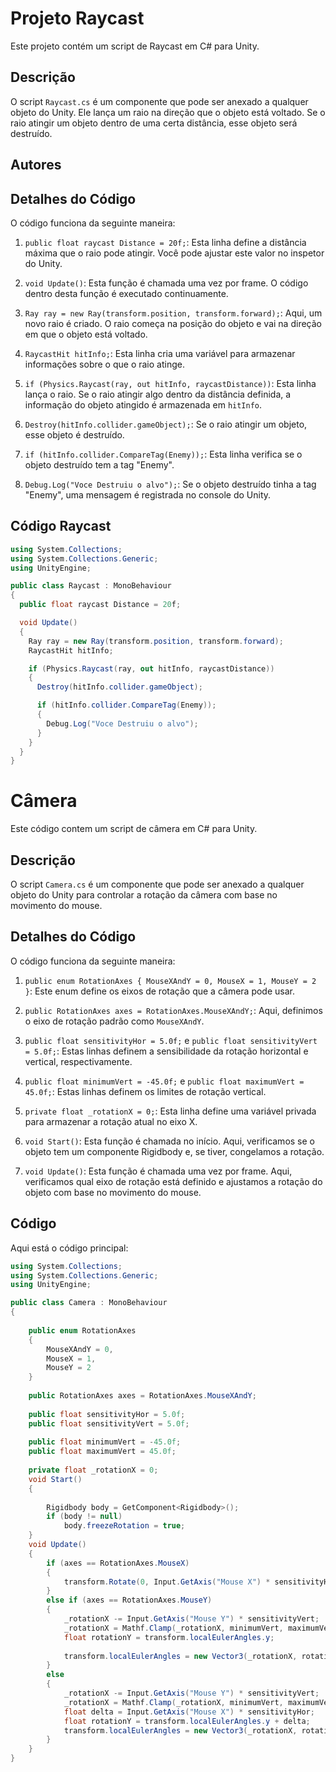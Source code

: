 

# Projeto Raycast

Este projeto contém um script de Raycast em C# para Unity.

## Descrição

O script `Raycast.cs` é um componente que pode ser anexado a qualquer objeto do Unity. Ele lança um raio na direção que o objeto está voltado. Se o raio atingir um objeto dentro de uma certa distância, esse objeto será destruído.

## Autores

## Detalhes do Código

O código funciona da seguinte maneira:

1. `public float raycast Distance = 20f;`: Esta linha define a distância máxima que o raio pode atingir. Você pode ajustar este valor no inspetor do Unity.

2. `void Update()`: Esta função é chamada uma vez por frame. O código dentro desta função é executado continuamente.

3. `Ray ray = new Ray(transform.position, transform.forward);`: Aqui, um novo raio é criado. O raio começa na posição do objeto e vai na direção em que o objeto está voltado.

4. `RaycastHit hitInfo;`: Esta linha cria uma variável para armazenar informações sobre o que o raio atinge.

5. `if (Physics.Raycast(ray, out hitInfo, raycastDistance))`: Esta linha lança o raio. Se o raio atingir algo dentro da distância definida, a informação do objeto atingido é armazenada em `hitInfo`.

6. `Destroy(hitInfo.collider.gameObject);`: Se o raio atingir um objeto, esse objeto é destruído.

7. `if (hitInfo.collider.CompareTag(Enemy));`: Esta linha verifica se o objeto destruído tem a tag "Enemy".

8. `Debug.Log("Voce Destruiu o alvo");`: Se o objeto destruído tinha a tag "Enemy", uma mensagem é registrada no console do Unity.

## Código Raycast
```csharp
using System.Collections;
using System.Collections.Generic;
using UnityEngine;

public class Raycast : MonoBehaviour
{
  public float raycast Distance = 20f;

  void Update()
  {
    Ray ray = new Ray(transform.position, transform.forward);
    RaycastHit hitInfo;

    if (Physics.Raycast(ray, out hitInfo, raycastDistance))
    {
      Destroy(hitInfo.collider.gameObject);

      if (hitInfo.collider.CompareTag(Enemy));
      {
        Debug.Log("Voce Destruiu o alvo");
      }
    }
  }
}

```

# Câmera

Este código contem um script de câmera em C# para Unity.

## Descrição

O script `Camera.cs` é um componente que pode ser anexado a qualquer objeto do Unity para controlar a rotação da câmera com base no movimento do mouse.

## Detalhes do Código

O código funciona da seguinte maneira:

1. `public enum RotationAxes { MouseXAndY = 0, MouseX = 1, MouseY = 2 }`: Este enum define os eixos de rotação que a câmera pode usar.

2. `public RotationAxes axes = RotationAxes.MouseXAndY;`: Aqui, definimos o eixo de rotação padrão como `MouseXAndY`.

3. `public float sensitivityHor = 5.0f;` e `public float sensitivityVert = 5.0f;`: Estas linhas definem a sensibilidade da rotação horizontal e vertical, respectivamente.

4. `public float minimumVert = -45.0f;` e `public float maximumVert = 45.0f;`: Estas linhas definem os limites de rotação vertical.

5. `private float _rotationX = 0;`: Esta linha define uma variável privada para armazenar a rotação atual no eixo X.

6. `void Start()`: Esta função é chamada no início. Aqui, verificamos se o objeto tem um componente Rigidbody e, se tiver, congelamos a rotação.

7. `void Update()`: Esta função é chamada uma vez por frame. Aqui, verificamos qual eixo de rotação está definido e ajustamos a rotação do objeto com base no movimento do mouse.

## Código

Aqui está o código principal:

```csharp
using System.Collections;
using System.Collections.Generic;
using UnityEngine;

public class Camera : MonoBehaviour
{
    
    public enum RotationAxes
    {
        MouseXAndY = 0,
        MouseX = 1,
        MouseY = 2
    }
    
    public RotationAxes axes = RotationAxes.MouseXAndY;
    
    public float sensitivityHor = 5.0f;
    public float sensitivityVert = 5.0f;
    
    public float minimumVert = -45.0f;
    public float maximumVert = 45.0f;
    
    private float _rotationX = 0;
    void Start()
    {
        
        Rigidbody body = GetComponent<Rigidbody>();
        if (body != null)
            body.freezeRotation = true;
    }
    void Update()
    {
        if (axes == RotationAxes.MouseX)
        {
            transform.Rotate(0, Input.GetAxis("Mouse X") * sensitivityHor, 0);
        }
        else if (axes == RotationAxes.MouseY)
        {
            _rotationX -= Input.GetAxis("Mouse Y") * sensitivityVert;
            _rotationX = Mathf.Clamp(_rotationX, minimumVert, maximumVert);
            float rotationY = transform.localEulerAngles.y;
            
            transform.localEulerAngles = new Vector3(_rotationX, rotationY, 0);
        }
        else
        {
            _rotationX -= Input.GetAxis("Mouse Y") * sensitivityVert;
            _rotationX = Mathf.Clamp(_rotationX, minimumVert, maximumVert);
            float delta = Input.GetAxis("Mouse X") * sensitivityHor;
            float rotationY = transform.localEulerAngles.y + delta;
            transform.localEulerAngles = new Vector3(_rotationX, rotationY, 0);
        }
    }
}

